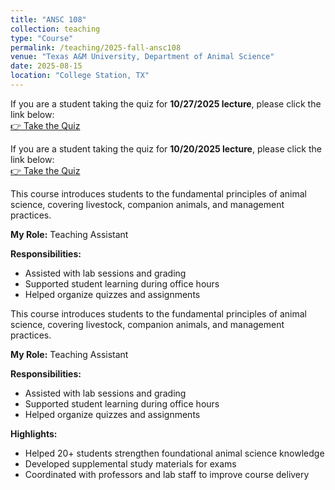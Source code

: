 ```yaml
---
title: "ANSC 108"
collection: teaching
type: "Course"
permalink: /teaching/2025-fall-ansc108
venue: "Texas A&M University, Department of Animal Science"
date: 2025-08-15
location: "College Station, TX"
---
```

If you are a student taking the quiz for **10/27/2025 lecture**, please click the link below:  
[👉 Take the Quiz](https://docs.google.com/forms/d/e/1FAIpQLSfjya4VG0LuZ48gAKRo2ytS9sMTjpKwb7dPKz8ikk9Wku4Eng/viewform)


If you are a student taking the quiz for **10/20/2025 lecture**, please click the link below:  
[👉 Take the Quiz](https://docs.google.com/forms/d/e/1FAIpQLSeQirjOD8EK6YR4hpR8lvGRo_XCWtzjtUTBwTi5qFzELo1L_w/viewform?usp=dialog)

This course introduces students to the fundamental principles of animal science, covering livestock, companion animals, and management practices.

**My Role:** Teaching Assistant  

**Responsibilities:**  
- Assisted with lab sessions and grading  
- Supported student learning during office hours  
- Helped organize quizzes and assignments


This course introduces students to the fundamental principles of animal science, 
covering livestock, companion animals, and management practices.

**My Role:** Teaching Assistant  

**Responsibilities:**  
- Assisted with lab sessions and grading  
- Supported student learning during office hours  
- Helped organize quizzes and assignments  

**Highlights:**  
- Helped 20+ students strengthen foundational animal science knowledge  
- Developed supplemental study materials for exams  
- Coordinated with professors and lab staff to improve course delivery  
